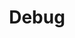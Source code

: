 ---
title: Debug
linkTitle: Debug
description: "디버깅"
url: /egovframe-development/implementation-tool/debug/
menu:
  depth:
    weight: 2
    parent: "implementation-tool"
    identifier: "debug"
---